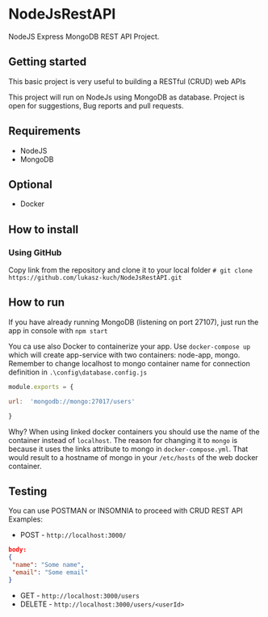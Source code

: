 # NodeJsRestAPI

NodeJS Express MongoDB REST API Project.

## Getting started

This basic project is very useful to building a RESTful (CRUD) web APIs

This project will run on NodeJs using MongoDB as database. Project is open for suggestions, Bug reports and pull requests.

## Requirements

* NodeJS
* MongoDB

## Optional

* Docker

## How to install

### Using GitHub

Copy link from the repository and clone it to your local folder
`# git clone https://github.com/lukasz-kuch/NodeJsRestAPI.git`

## How to run

If you have already running MongoDB (listening on port 27107), just run the app in console with ```npm start```

You ca use also Docker to containerize your app. Use `docker-compose up` which will create app-service with two containers: node-app, mongo.
Remember to change localhost to mongo container name for connection definition in  `.\config\database.config.js`

```javascript
module.exports = {

url:  'mongodb://mongo:27017/users'

}
```

Why?
When using linked docker containers you should use the name of the container instead of `localhost`. The reason for changing it to `mongo` is because it uses the links attribute to mongo in  `docker-compose.yml`. That would result to a hostname of mongo in your  `/etc/hosts`  of the web docker container.

## Testing

You can use POSTMAN or INSOMNIA to proceed with CRUD REST API
Examples:

* POST - `http://localhost:3000/`

```json
body:
{
 "name": "Some name",
 "email": "Some email"
}
```

* GET - `http://localhost:3000/users`
* DELETE - `http://localhost:3000/users/<userId>`
